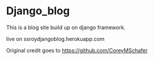 # Django_blog
This is a blog site build up on django framework.

live on ssroydjangoblog.herokuapp.com

Original credit goes to https://github.com/CoreyMSchafer
